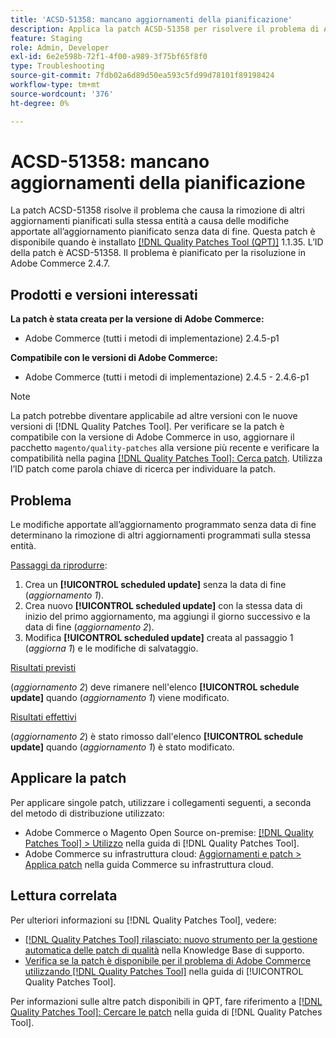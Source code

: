 ```yaml
---
title: 'ACSD-51358: mancano aggiornamenti della pianificazione'
description: Applica la patch ACSD-51358 per risolvere il problema di Adobe Commerce, in cui le modifiche all’aggiornamento pianificato senza data di fine determinano la rimozione di altri aggiornamenti pianificati sulla stessa entità.
feature: Staging
role: Admin, Developer
exl-id: 6e2e598b-72f1-4f00-a989-3f75bf65f8f0
type: Troubleshooting
source-git-commit: 7fdb02a6d89d50ea593c5fd99d78101f89198424
workflow-type: tm+mt
source-wordcount: '376'
ht-degree: 0%

---
```


# ACSD-51358: mancano aggiornamenti della pianificazione

La patch ACSD-51358 risolve il problema che causa la rimozione di altri aggiornamenti pianificati sulla stessa entità a causa delle modifiche apportate all’aggiornamento pianificato senza data di fine. Questa patch è disponibile quando è installato [[!DNL Quality Patches Tool (QPT)]](https://experienceleague.adobe.com/en/docs/commerce-operations/tools/quality-patches-tool/quality-patches-tool-to-self-serve-quality-patches) 1.1.35. L’ID della patch è ACSD-51358. Il problema è pianificato per la risoluzione in Adobe Commerce 2.4.7.

## Prodotti e versioni interessati

**La patch è stata creata per la versione di Adobe Commerce:**

* Adobe Commerce (tutti i metodi di implementazione) 2.4.5-p1

**Compatibile con le versioni di Adobe Commerce:**

* Adobe Commerce (tutti i metodi di implementazione) 2.4.5 - 2.4.6-p1

>[!NOTE]
>
>La patch potrebbe diventare applicabile ad altre versioni con le nuove versioni di [!DNL Quality Patches Tool]. Per verificare se la patch è compatibile con la versione di Adobe Commerce in uso, aggiornare il pacchetto `magento/quality-patches` alla versione più recente e verificare la compatibilità nella pagina [[!DNL Quality Patches Tool]: Cerca patch](https://experienceleague.adobe.com/tools/commerce-quality-patches/index.html). Utilizza l’ID patch come parola chiave di ricerca per individuare la patch.

## Problema

Le modifiche apportate all’aggiornamento programmato senza data di fine determinano la rimozione di altri aggiornamenti programmati sulla stessa entità.

<u>Passaggi da riprodurre</u>:

1. Crea un **[!UICONTROL scheduled update]** senza la data di fine (*aggiornamento 1*).
1. Crea nuovo **[!UICONTROL scheduled update]** con la stessa data di inizio del primo aggiornamento, ma aggiungi il giorno successivo e la data di fine (*aggiornamento 2*).
1. Modifica **[!UICONTROL scheduled update]** creata al passaggio 1 (*aggiorna 1*) e le modifiche di salvataggio.

<u>Risultati previsti</u>

(*aggiornamento 2*) deve rimanere nell&#39;elenco **[!UICONTROL schedule update]** quando (*aggiornamento 1*) viene modificato.

<u>Risultati effettivi</u>

(*aggiornamento 2*) è stato rimosso dall&#39;elenco **[!UICONTROL schedule update]** quando (*aggiornamento 1*) è stato modificato.

## Applicare la patch

Per applicare singole patch, utilizzare i collegamenti seguenti, a seconda del metodo di distribuzione utilizzato:

* Adobe Commerce o Magento Open Source on-premise: [[!DNL Quality Patches Tool] > Utilizzo](/help/tools/quality-patches-tool/usage.md) nella guida di [!DNL Quality Patches Tool].
* Adobe Commerce su infrastruttura cloud: [Aggiornamenti e patch > Applica patch](https://experienceleague.adobe.com/docs/commerce-cloud-service/user-guide/develop/upgrade/apply-patches.html) nella guida Commerce su infrastruttura cloud.

## Lettura correlata

Per ulteriori informazioni su [!DNL Quality Patches Tool], vedere:

* [[!DNL Quality Patches Tool] rilasciato: nuovo strumento per la gestione automatica delle patch di qualità](https://experienceleague.adobe.com/en/docs/commerce-operations/tools/quality-patches-tool/quality-patches-tool-to-self-serve-quality-patches) nella Knowledge Base di supporto.
* [Verifica se la patch è disponibile per il problema di Adobe Commerce utilizzando  [!DNL Quality Patches Tool]](/help/tools/quality-patches-tool/patches-available-in-qpt/check-patch-for-magento-issue-with-magento-quality-patches.md) nella guida di [!UICONTROL Quality Patches Tool].


Per informazioni sulle altre patch disponibili in QPT, fare riferimento a [[!DNL Quality Patches Tool]: Cercare le patch](<https://experienceleague.adobe.com/tools/commerce-quality-patches/index.html>) nella guida di [!DNL Quality Patches Tool].

